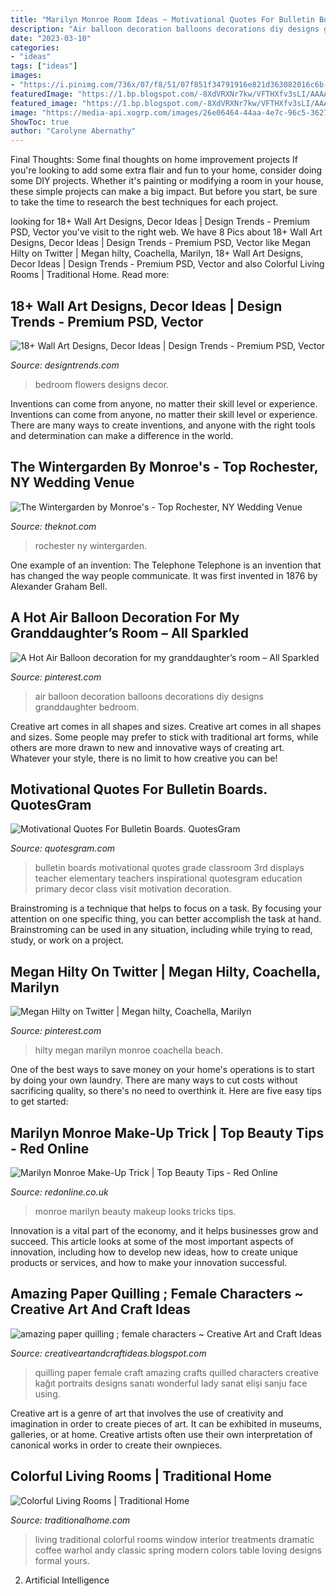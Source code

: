 ```yaml
---
title: "Marilyn Monroe Room Ideas ~ Motivational Quotes For Bulletin Boards. Quotesgram"
description: "Air balloon decoration balloons decorations diy designs granddaughter bedroom"
date: "2023-03-10"
categories:
- "ideas"
tags: ["ideas"]
images:
- "https://i.pinimg.com/736x/07/f8/51/07f851f34791916e821d363082016c6b--megan-hilty-marilyn-monroe.jpg"
featuredImage: "https://1.bp.blogspot.com/-8XdVRXNr7kw/VFTHXfv3sLI/AAAAAAAAEO8/v8WqR7Q9TBU/s1600/amazing%2Bpaper%2Bquilling%2B%3B%2Bfemale%2Bcharacters5.JPG"
featured_image: "https://1.bp.blogspot.com/-8XdVRXNr7kw/VFTHXfv3sLI/AAAAAAAAEO8/v8WqR7Q9TBU/s1600/amazing%2Bpaper%2Bquilling%2B%3B%2Bfemale%2Bcharacters5.JPG"
image: "https://media-api.xogrp.com/images/26e06464-44aa-4e7c-96c5-362729073fba~rs_320.480"
ShowToc: true
author: "Carolyne Abernathy"
---
```



Final Thoughts: Some final thoughts on home improvement projects
If you're looking to add some extra flair and fun to your home, consider doing some DIY projects. Whether it's painting or modifying a room in your house, these simple projects can make a big impact. But before you start, be sure to take the time to research the best techniques for each project.

	

		
looking for 18+ Wall Art Designs, Decor Ideas | Design Trends - Premium PSD, Vector you've visit to the right web. We have 8 Pics about 18+ Wall Art Designs, Decor Ideas | Design Trends - Premium PSD, Vector like Megan Hilty on Twitter | Megan hilty, Coachella, Marilyn, 18+ Wall Art Designs, Decor Ideas | Design Trends - Premium PSD, Vector and also Colorful Living Rooms | Traditional Home. Read more:
		
    
## 18+ Wall Art Designs, Decor Ideas | Design Trends - Premium PSD, Vector

<img loading=lazy src="https://images.designtrends.com/wp-content/uploads/2016/01/28084301/Flowers-Wall-Art-In-Bedroom.jpg" onerror="this.onerror=null;this.src='https://tse1.mm.bing.net/th?id=OIP.v3YtUxG0gbuwzOGXSoGZ-AHaJ4&amp;pid=15.1';" alt="18+ Wall Art Designs, Decor Ideas | Design Trends - Premium PSD, Vector">

_Source: designtrends.com_

>bedroom flowers designs decor. 

	

Inventions can come from anyone, no matter their skill level or experience.
Inventions can come from anyone, no matter their skill level or experience. There are many ways to create inventions, and anyone with the right tools and determination can make a difference in the world.

    
## The Wintergarden By Monroe&#039;s - Top Rochester, NY Wedding Venue

<img loading=lazy src="https://media-api.xogrp.com/images/26e06464-44aa-4e7c-96c5-362729073fba~rs_320.480" onerror="this.onerror=null;this.src='https://tse4.mm.bing.net/th?id=OIP.KSUpFn1f7nqZmRVyNdGk_wAAAA&amp;pid=15.1';" alt="The Wintergarden by Monroe&#039;s - Top Rochester, NY Wedding Venue">

_Source: theknot.com_

>rochester ny wintergarden. 

	

One example of an invention: The Telephone
Telephone is an invention that has changed the way people communicate. It was first invented in 1876 by Alexander Graham Bell.

    
## A Hot Air Balloon Decoration For My Granddaughter’s Room – All Sparkled

<img loading=lazy src="https://i.pinimg.com/736x/63/fc/dc/63fcdc3f49fbd4195a9c36864d60be2d.jpg" onerror="this.onerror=null;this.src='https://tse4.mm.bing.net/th?id=OIP.ILai96kN8bPi9z716AjMpgHaLH&amp;pid=15.1';" alt="A Hot Air Balloon decoration for my granddaughter’s room – All Sparkled">

_Source: pinterest.com_

>air balloon decoration balloons decorations diy designs granddaughter bedroom. 

	

Creative art comes in all shapes and sizes.
Creative art comes in all shapes and sizes. Some people may prefer to stick with traditional art forms, while others are more drawn to new and innovative ways of creating art. Whatever your style, there is no limit to how creative you can be!

    
## Motivational Quotes For Bulletin Boards. QuotesGram

<img loading=lazy src="https://cdn.quotesgram.com/img/15/87/1182143440-1fd7f25d1daebdbd47d70657d98985a9.jpg" onerror="this.onerror=null;this.src='https://tse1.mm.bing.net/th?id=OIP.ZumoFtyUMCsr08GlTNyS6AHaKB&amp;pid=15.1';" alt="Motivational Quotes For Bulletin Boards. QuotesGram">

_Source: quotesgram.com_

>bulletin boards motivational quotes grade classroom 3rd displays teacher elementary teachers inspirational quotesgram education primary decor class visit motivation decoration. 

	

Brainstroming is a technique that helps to focus on a task. By focusing your attention on one specific thing, you can better accomplish the task at hand. Brainstroming can be used in any situation, including while trying to read, study, or work on a project.

    
## Megan Hilty On Twitter | Megan Hilty, Coachella, Marilyn

<img loading=lazy src="https://i.pinimg.com/736x/07/f8/51/07f851f34791916e821d363082016c6b--megan-hilty-marilyn-monroe.jpg" onerror="this.onerror=null;this.src='https://tse4.mm.bing.net/th?id=OIP.lluipyzRjB3kBYp1MRqJZgHaJ4&amp;pid=15.1';" alt="Megan Hilty on Twitter | Megan hilty, Coachella, Marilyn">

_Source: pinterest.com_

>hilty megan marilyn monroe coachella beach. 

	

One of the best ways to save money on your home's operations is to start by doing your own laundry. There are many ways to cut costs without sacrificing quality, so there's no need to overthink it. Here are five easy tips to get started:

    
## Marilyn Monroe Make-Up Trick | Top Beauty Tips - Red Online

<img loading=lazy src="http://redonline.cdnds.net/main/thumbs/21821/marilyn-monroe-beauty-tricks-_-beauty-looks-_-red-online.jpg" onerror="this.onerror=null;this.src='https://tse4.mm.bing.net/th?id=OIP.lC22LnkpTBcsRN5uCgV3OAHaHa&amp;pid=15.1';" alt="Marilyn Monroe Make-Up Trick | Top Beauty Tips - Red Online">

_Source: redonline.co.uk_

>monroe marilyn beauty makeup looks tricks tips. 

	

Innovation is a vital part of the economy, and it helps businesses grow and succeed. This article looks at some of the most important aspects of innovation, including how to develop new ideas, how to create unique products or services, and how to make your innovation successful.

    
## Amazing Paper Quilling ; Female Characters ~ Creative Art And Craft Ideas

<img loading=lazy src="https://1.bp.blogspot.com/-8XdVRXNr7kw/VFTHXfv3sLI/AAAAAAAAEO8/v8WqR7Q9TBU/s1600/amazing%2Bpaper%2Bquilling%2B%3B%2Bfemale%2Bcharacters5.JPG" onerror="this.onerror=null;this.src='https://tse3.mm.bing.net/th?id=OIP.aT9UrpofbVwtUN9t25HCrAAAAA&amp;pid=15.1';" alt="amazing paper quilling ; female characters ~ Creative Art and Craft Ideas">

_Source: creativeartandcraftideas.blogspot.com_

>quilling paper female craft amazing crafts quilled characters creative kağıt portraits designs sanatı wonderful lady sanat elişi sanju face using. 

	

Creative art is a genre of art that involves the use of creativity and imagination in order to create pieces of art. It can be exhibited in museums, galleries, or at home. Creative artists often use their own interpretation of canonical works in order to create their ownpieces.

    
## Colorful Living Rooms | Traditional Home

<img loading=lazy src="http://images.traditionalhome.mdpcdn.com/sites/traditionalhome.com/files/slide/img_Lizanlg_ss3_0.jpg" onerror="this.onerror=null;this.src='https://tse4.mm.bing.net/th?id=OIP.Cnxp5cuxjG_MeTRlAAHRCQHaLH&amp;pid=15.1';" alt="Colorful Living Rooms | Traditional Home">

_Source: traditionalhome.com_

>living traditional colorful rooms window interior treatments dramatic coffee warhol andy classic spring modern colors table loving designs formal yours. 

	

2. Artificial Intelligence 


